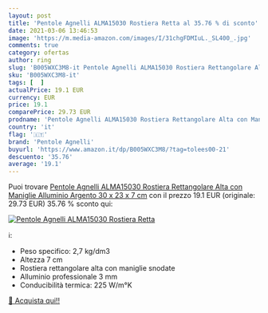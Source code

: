```yaml
---
layout: post
title: 'Pentole Agnelli ALMA15030 Rostiera Retta al 35.76 % di sconto'
date: 2021-03-06 13:46:53
image: 'https://m.media-amazon.com/images/I/31chgFDMIuL._SL400_.jpg'
comments: true
category: ofertas
author: ring
slug: 'B005WXC3M8-it Pentole Agnelli ALMA15030 Rostiera Rettangolare Alta con...'
sku: 'B005WXC3M8-it'
tags: [  ]
actualPrice: 19.1 EUR
currency: EUR
price: 19.1
comparePrice: 29.73 EUR
prodname: 'Pentole Agnelli ALMA15030 Rostiera Rettangolare Alta con Maniglie  Alluminio  Argento  30 x 23 x 7 cm'
country: 'it'
flag: '🇮🇹'
brand: 'Pentole Agnelli'
buyurl: 'https://www.amazon.it/dp/B005WXC3M8/?tag=tolees00-21'
descuento: '35.76'
average: '19.1'
---
```


Puoi trovare [Pentole Agnelli ALMA15030 Rostiera Rettangolare Alta con Maniglie  Alluminio  Argento  30 x 23 x 7 cm](https://www.amazon.it/dp/B005WXC3M8/?tag=tolees00-21) con il prezzo 19.1 EUR (originale: 29.73 EUR) 35.76 % sconto qui:

[![Pentole Agnelli ALMA15030 Rostiera Retta](https://m.media-amazon.com/images/I/31chgFDMIuL._SL400_.jpg)](https://www.amazon.it/dp/B005WXC3M8/?tag=tolees00-21)

ℹ️:

- Peso specifico: 2,7 kg/dm3
- Altezza 7 cm
- Rostiera rettangolare alta con maniglie snodate
- Alluminio professionale 3 mm
- Conducibilità termica: 225 W/m°K

[🛒 Acquista qui!!](https://www.amazon.it/dp/B005WXC3M8/?tag=tolees00-21)
